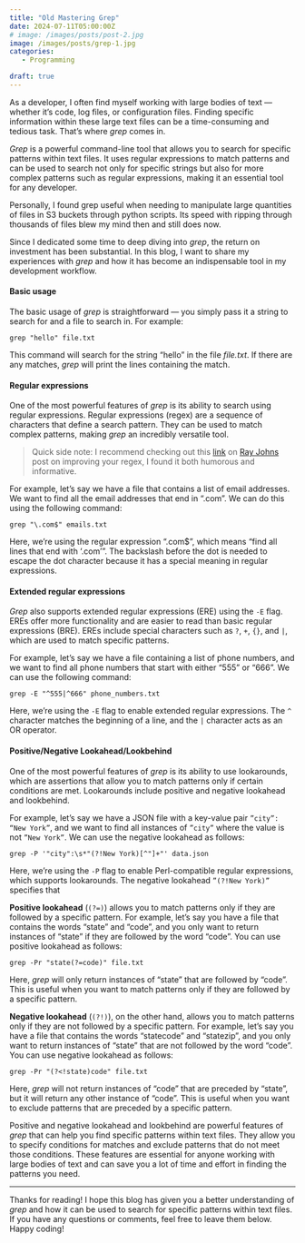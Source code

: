 ```yaml
---
title: "Old Mastering Grep"
date: 2024-07-11T05:00:00Z
# image: /images/posts/post-2.jpg
image: /images/posts/grep-1.jpg
categories:
   - Programming

draft: true
---
```


<!-- 870 X 580 -->
As a developer, I often find myself working with large bodies of text — whether it’s code, log files, or configuration files. Finding specific information within these large text files can be a time-consuming and tedious task. That’s where *grep* comes in.

*Grep* is a powerful command-line tool that allows you to search for specific patterns within text files. It uses regular expressions to match patterns and can be used to search not only for specific strings but also for more complex patterns such as regular expressions, making it an essential tool for any developer.

Personally, I found grep useful when needing to manipulate large quantities of files in S3 buckets through python scripts. Its speed with ripping through thousands of files blew my mind then and still does now.

Since I dedicated some time to deep diving into *grep*, the return on investment has been substantial. In this blog, I want to share my experiences with *grep* and how it has become an indispensable tool in my development workflow.

#### Basic usage

The basic usage of *grep* is straightforward — you simply pass it a string to search for and a file to search in. For example:

```ssh
grep "hello" file.txt
```

This command will search for the string “hello” in the file *file.txt*. If there are any matches, *grep* will print the lines containing the match.

#### Regular expressions

One of the most powerful features of *grep* is its ability to search using regular expressions. Regular expressions (regex) are a sequence of characters that define a search pattern. They can be used to match complex patterns, making *grep* an incredibly versatile tool.

> Quick side note: I recommend checking out this [link](https://towardsdatascience.com/how-to-use-regex-7aeaf4dd25e9) on [Ray Johns](https://medium.com/@rayljohns) post on improving your regex, I found it both humorous and informative.

For example, let’s say we have a file that contains a list of email addresses. We want to find all the email addresses that end in “.com”. We can do this using the following command:

```ssh
grep "\.com$" emails.txt
```

Here, we’re using the regular expression “.com$”, which means “find all lines that end with ‘.com’”. The backslash before the dot is needed to escape the dot character because it has a special meaning in regular expressions.

#### Extended regular expressions

*Grep* also supports extended regular expressions (ERE) using the `-E` flag. EREs offer more functionality and are easier to read than basic regular expressions (BRE). EREs include special characters such as `?`, `+`, `{}`, and `|`, which are used to match specific patterns.

For example, let’s say we have a file containing a list of phone numbers, and we want to find all phone numbers that start with either “555” or “666”. We can use the following command:

```ssh
grep -E "^555|^666" phone_numbers.txt
```

Here, we’re using the `-E` flag to enable extended regular expressions. The `^` character matches the beginning of a line, and the `|` character acts as an OR operator.

#### Positive/Negative Lookahead/Lookbehind

One of the most powerful features of *grep* is its ability to use lookarounds, which are assertions that allow you to match patterns only if certain conditions are met. Lookarounds include positive and negative lookahead and lookbehind.

For example, let’s say we have a JSON file with a key-value pair `”city”: “New York”`, and we want to find all instances of `”city”` where the value is not `”New York”`. We can use the negative lookahead as follows:

```ssh
grep -P '"city":\s*"(?!New York)[^"]+"' data.json
```

Here, we’re using the `-P` flag to enable Perl-compatible regular expressions, which supports lookarounds. The negative lookahead `”(?!New York)”` specifies that

**Positive lookahead** (`(?=)`) allows you to match patterns only if they are followed by a specific pattern. For example, let’s say you have a file that contains the words “state” and “code”, and you only want to return instances of “state” if they are followed by the word “code”. You can use positive lookahead as follows:

```ssh
grep -Pr "state(?=code)" file.txt
```

Here, *grep* will only return instances of “state” that are followed by “code”. This is useful when you want to match patterns only if they are followed by a specific pattern.

**Negative lookahead** (`(?!)`), on the other hand, allows you to match patterns only if they are not followed by a specific pattern. For example, let’s say you have a file that contains the words “statecode” and “statezip”, and you only want to return instances of “state” that are not followed by the word “code”. You can use negative lookahead as follows:

```ssh
grep -Pr "(?<!state)code" file.txt
```

Here, *grep* will not return instances of “code” that are preceded by “state”, but it will return any other instance of “code”. This is useful when you want to exclude patterns that are preceded by a specific pattern.

Positive and negative lookahead and lookbehind are powerful features of *grep* that can help you find specific patterns within text files. They allow you to specify conditions for matches and exclude patterns that do not meet those conditions. These features are essential for anyone working with large bodies of text and can save you a lot of time and effort in finding the patterns you need.

---

Thanks for reading! I hope this blog has given you a better understanding of *grep* and how it can be used to search for specific patterns within text files. If you have any questions or comments, feel free to leave them below. Happy coding!
